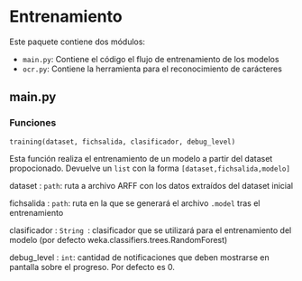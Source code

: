 # Entrenamiento

Este paquete contiene dos módulos:
- ```main.py```: Contiene el código el flujo de entrenamiento de los modelos
- ```ocr.py```: Contiene la herramienta para el reconocimiento de carácteres

## main.py

### Funciones 

```
training(dataset, fichsalida, clasificador, debug_level)
```
Esta función realiza el entrenamiento de un modelo a partir del dataset propocionado. 
Devuelve un ```list``` con la forma ```[dataset,fichsalida,modelo]```

dataset
: ```path```: ruta a archivo ARFF con los datos extraídos del dataset inicial


fichsalida
: ```path```: ruta en la que se generará el archivo ```.model``` tras el entrenamiento

clasificador
: ```String ```: clasificador que se utilizará para el entrenamiento del modelo (por defecto weka.classifiers.trees.RandomForest)

debug_level
: ```int```: cantidad de notificaciones que deben mostrarse en pantalla sobre el progreso. Por defecto es 0.